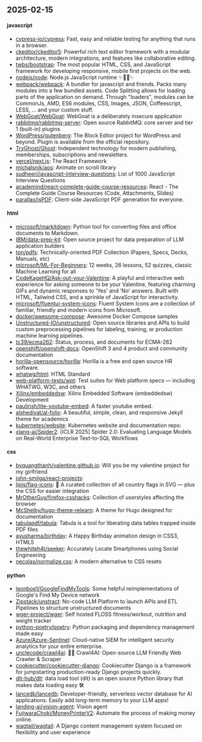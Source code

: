 ## 2025-02-15

#### javascript
* [cypress-io/cypress](https://github.com/cypress-io/cypress): Fast, easy and reliable testing for anything that runs in a browser.
* [ckeditor/ckeditor5](https://github.com/ckeditor/ckeditor5): Powerful rich text editor framework with a modular architecture, modern integrations, and features like collaborative editing.
* [twbs/bootstrap](https://github.com/twbs/bootstrap): The most popular HTML, CSS, and JavaScript framework for developing responsive, mobile first projects on the web.
* [nodejs/node](https://github.com/nodejs/node): Node.js JavaScript runtime ✨🐢🚀✨
* [webpack/webpack](https://github.com/webpack/webpack): A bundler for javascript and friends. Packs many modules into a few bundled assets. Code Splitting allows for loading parts of the application on demand. Through "loaders", modules can be CommonJs, AMD, ES6 modules, CSS, Images, JSON, Coffeescript, LESS, ... and your custom stuff.
* [WebGoat/WebGoat](https://github.com/WebGoat/WebGoat): WebGoat is a deliberately insecure application
* [rabbitmq/rabbitmq-server](https://github.com/rabbitmq/rabbitmq-server): Open source RabbitMQ: core server and tier 1 (built-in) plugins
* [WordPress/gutenberg](https://github.com/WordPress/gutenberg): The Block Editor project for WordPress and beyond. Plugin is available from the official repository.
* [TryGhost/Ghost](https://github.com/TryGhost/Ghost): Independent technology for modern publishing, memberships, subscriptions and newsletters.
* [vercel/next.js](https://github.com/vercel/next.js): The React Framework
* [michalsnik/aos](https://github.com/michalsnik/aos): Animate on scroll library
* [sudheerj/javascript-interview-questions](https://github.com/sudheerj/javascript-interview-questions): List of 1000 JavaScript Interview Questions
* [academind/react-complete-guide-course-resources](https://github.com/academind/react-complete-guide-course-resources): React - The Complete Guide Course Resources (Code, Attachments, Slides)
* [parallax/jsPDF](https://github.com/parallax/jsPDF): Client-side JavaScript PDF generation for everyone.

#### html
* [microsoft/markitdown](https://github.com/microsoft/markitdown): Python tool for converting files and office documents to Markdown.
* [IBM/data-prep-kit](https://github.com/IBM/data-prep-kit): Open source project for data preparation of LLM application builders
* [tpn/pdfs](https://github.com/tpn/pdfs): Technically-oriented PDF Collection (Papers, Specs, Decks, Manuals, etc)
* [microsoft/ML-For-Beginners](https://github.com/microsoft/ML-For-Beginners): 12 weeks, 26 lessons, 52 quizzes, classic Machine Learning for all
* [CodeKageHQ/Ask-out-your-Valentine](https://github.com/CodeKageHQ/Ask-out-your-Valentine): A playful and interactive web experience for asking someone to be your Valentine, featuring charming GIFs and dynamic responses to 'Yes' and 'No' answers. Built with HTML, Tailwind CSS, and a sprinkle of JavaScript for interactivity.
* [microsoft/fluentui-system-icons](https://github.com/microsoft/fluentui-system-icons): Fluent System Icons are a collection of familiar, friendly and modern icons from Microsoft.
* [docker/awesome-compose](https://github.com/docker/awesome-compose): Awesome Docker Compose samples
* [Unstructured-IO/unstructured](https://github.com/Unstructured-IO/unstructured): Open source libraries and APIs to build custom preprocessing pipelines for labeling, training, or production machine learning pipelines.
* [tc39/ecma262](https://github.com/tc39/ecma262): Status, process, and documents for ECMA-262
* [openshift/openshift-docs](https://github.com/openshift/openshift-docs): OpenShift 3 and 4 product and community documentation
* [horilla-opensource/horilla](https://github.com/horilla-opensource/horilla): Horilla is a free and open source HR software.
* [whatwg/html](https://github.com/whatwg/html): HTML Standard
* [web-platform-tests/wpt](https://github.com/web-platform-tests/wpt): Test suites for Web platform specs — including WHATWG, W3C, and others
* [Xilinx/embeddedsw](https://github.com/Xilinx/embeddedsw): Xilinx Embedded Software (embeddedsw) Development
* [paulirish/lite-youtube-embed](https://github.com/paulirish/lite-youtube-embed): A faster youtube embed.
* [alshedivat/al-folio](https://github.com/alshedivat/al-folio): A beautiful, simple, clean, and responsive Jekyll theme for academics
* [kubernetes/website](https://github.com/kubernetes/website): Kubernetes website and documentation repo:
* [xlang-ai/Spider2](https://github.com/xlang-ai/Spider2): [ICLR 2025] Spider 2.0: Evaluating Language Models on Real-World Enterprise Text-to-SQL Workflows

#### css
* [byquangthanh/valentine.github.io](https://github.com/byquangthanh/valentine.github.io): Will you be my valentine project for my girlfriend
* [john-smilga/react-projects](https://github.com/john-smilga/react-projects): 
* [lipis/flag-icons](https://github.com/lipis/flag-icons): 🎏 A curated collection of all country flags in SVG — plus the CSS for easier integration
* [MrOtherGuy/firefox-csshacks](https://github.com/MrOtherGuy/firefox-csshacks): Collection of userstyles affecting the browser
* [McShelby/hugo-theme-relearn](https://github.com/McShelby/hugo-theme-relearn): A theme for Hugo designed for documentation
* [tabulapdf/tabula](https://github.com/tabulapdf/tabula): Tabula is a tool for liberating data tables trapped inside PDF files
* [ayusharma/birthday](https://github.com/ayusharma/birthday): A Happy Birthday animation design in CSS3, HTML5
* [thewhiteh4t/seeker](https://github.com/thewhiteh4t/seeker): Accurately Locate Smartphones using Social Engineering
* [necolas/normalize.css](https://github.com/necolas/normalize.css): A modern alternative to CSS resets

#### python
* [leonboe1/GoogleFindMyTools](https://github.com/leonboe1/GoogleFindMyTools): Some helpful reimplementations of Google's Find My Device network
* [Zipstack/unstract](https://github.com/Zipstack/unstract): No-code LLM Platform to launch APIs and ETL Pipelines to structure unstructured documents
* [wger-project/wger](https://github.com/wger-project/wger): Self hosted FLOSS fitness/workout, nutrition and weight tracker
* [python-poetry/poetry](https://github.com/python-poetry/poetry): Python packaging and dependency management made easy
* [Azure/Azure-Sentinel](https://github.com/Azure/Azure-Sentinel): Cloud-native SIEM for intelligent security analytics for your entire enterprise.
* [unclecode/crawl4ai](https://github.com/unclecode/crawl4ai): 🚀🤖 Crawl4AI: Open-source LLM Friendly Web Crawler & Scraper
* [cookiecutter/cookiecutter-django](https://github.com/cookiecutter/cookiecutter-django): Cookiecutter Django is a framework for jumpstarting production-ready Django projects quickly.
* [dlt-hub/dlt](https://github.com/dlt-hub/dlt): data load tool (dlt) is an open source Python library that makes data loading easy 🛠️
* [lancedb/lancedb](https://github.com/lancedb/lancedb): Developer-friendly, serverless vector database for AI applications. Easily add long-term memory to your LLM apps!
* [landing-ai/vision-agent](https://github.com/landing-ai/vision-agent): Vision agent
* [FujiwaraChoki/MoneyPrinterV2](https://github.com/FujiwaraChoki/MoneyPrinterV2): Automate the process of making money online.
* [wagtail/wagtail](https://github.com/wagtail/wagtail): A Django content management system focused on flexibility and user experience
